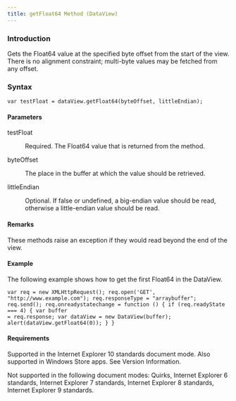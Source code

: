 ```yaml
---
title: getFloat64 Method (DataView)
---
```


### Introduction 

 Gets the Float64 value at the specified byte offset from the start of the view. There is no alignment constraint; multi-byte values may be fetched from any offset.

### Syntax 

```
var testFloat = dataView.getFloat64(byteOffset, littleEndian);
```

#### Parameters 

<div id="sectionSection0" class="section" name="collapseableSection" style="" expanded="true">
  <dl class="authored">
    <dt>
      <span class="parameter" sdata="paramReference" xmlns:util="util">testFloat</span>
    </dt>
    <dd>
      <p xmlns:util="util">
        Required. The Float64 value that is returned from the method.
      </p>
    </dd>
    <dt>
      <span class="parameter" sdata="paramReference" xmlns:util="util">byteOffset</span>
    </dt>
    <dd>
      <p xmlns:util="util">
        The place in the buffer at which the value should be retrieved.
      </p>
    </dd>
    <dt>
      <span class="parameter" sdata="paramReference" xmlns:util="util">littleEndian</span>
    </dt>
    <dd>
      <p xmlns:util="util">
        Optional. If false or undefined, a big-endian value should be read, otherwise a little-endian value should be read.
      </p>
    </dd>
  </dl>
</div>

#### Remarks 

<div id="languageReferenceRemarksSection" class="section" name="collapseableSection" style="">
  <p xmlns:util="util">
    These methods raise an exception if they would read beyond the end of the view.
  </p>
</div>

#### Example 

<p xmlns:util="util">
  The following example shows how to get the first Float64 in the DataView.
</p>

```
var req = new XMLHttpRequest(); req.open('GET', "http://www.example.com"); req.responseType = "arraybuffer"; req.send(); req.onreadystatechange = function () { if (req.readyState === 4) { var buffer
= req.response; var dataView = new DataView(buffer); alert(dataView.getFloat64(0)); } }
```

#### Requirements 

<div id="requirementsTitleSection" class="section" name="collapseableSection" style="">
  <p xmlns:util="util"></p>
  <p>
    Supported in the Internet Explorer 10 standards document mode. Also supported in Windows Store apps. See Version Information.
  </p>
  <p>
    Not supported in the following document modes: Quirks, Internet Explorer 6 standards, Internet Explorer 7 standards, Internet Explorer 8 standards, Internet Explorer 9 standards.
  </p>
</div>

